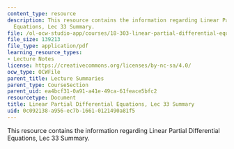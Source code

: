 ```yaml
---
content_type: resource
description: This resource contains the information regarding Linear Partial Differential
  Equations, Lec 33 Summary.
file: /ol-ocw-studio-app/courses/18-303-linear-partial-differential-equations-analysis-and-numerics-fall-2014/0c092138a956ec7b16610121490a81f5_MIT18_303F14_Lecture33.pdf
file_size: 139213
file_type: application/pdf
learning_resource_types:
- Lecture Notes
license: https://creativecommons.org/licenses/by-nc-sa/4.0/
ocw_type: OCWFile
parent_title: Lecture Summaries
parent_type: CourseSection
parent_uid: ea4bcf31-0a91-a41e-49ca-61feace5bfc2
resourcetype: Document
title: Linear Partial Differential Equations, Lec 33 Summary
uid: 0c092138-a956-ec7b-1661-0121490a81f5
---
```

This resource contains the information regarding Linear Partial Differential Equations, Lec 33 Summary.